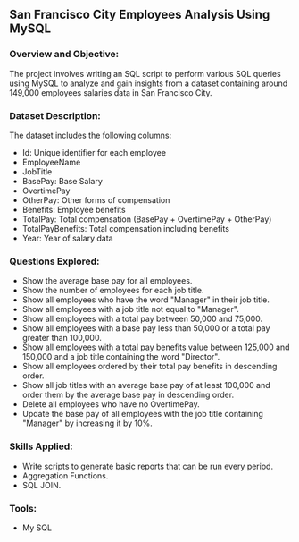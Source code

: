 ## San Francisco City Employees Analysis Using MySQL

### Overview and Objective:

The project involves writing an SQL script to perform various SQL queries using MySQL to analyze and gain insights from a dataset
containing around 149,000 employees salaries data in San Francisco City.


### Dataset Description:

The dataset includes the following columns:

- Id: Unique identifier for each employee
- EmployeeName
- JobTitle
- BasePay: Base Salary
- OvertimePay
- OtherPay: Other forms of compensation
- Benefits: Employee benefits
- TotalPay: Total compensation (BasePay + OvertimePay + OtherPay)
- TotalPayBenefits: Total compensation including benefits
- Year: Year of salary data



### Questions Explored:

- Show the average base pay for all employees.
- Show the number of employees for each job title.
- Show all employees who have the word "Manager" in their job title.
- Show all employees with a job title not equal to "Manager".
- Show all employees with a total pay between 50,000 and 75,000.
- Show all employees with a base pay less than 50,000 or a total pay greater than 100,000.
- Show all employees with a total pay benefits value between 125,000 and 150,000 and a job title containing the word "Director".
- Show all employees ordered by their total pay benefits in descending order.
- Show all job titles with an average base pay of at least 100,000 and order them by the average base pay in descending order.
- Delete all employees who have no OvertimePay.
- Update the base pay of all employees with the job title containing "Manager" by increasing it by 10%.



### Skills Applied:
- Write scripts to generate basic reports that can be run every period.
- Aggregation Functions.
- SQL JOIN.
  


### Tools:
- My SQL

  


